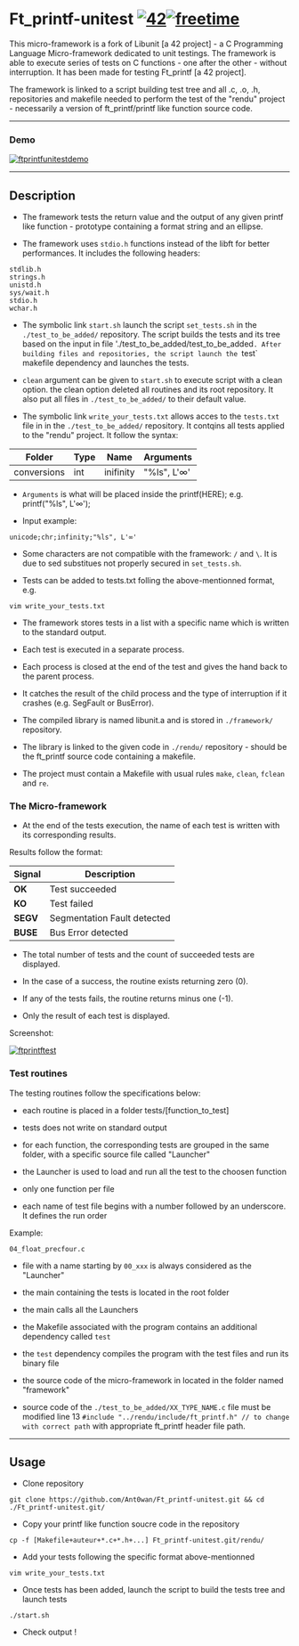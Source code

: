 # Ft_printf-unitest [![42](https://i.imgur.com/9NXfcit.jpg)](i.imgur.com/9NXfcit.jpg)[![freetime](https://i.imgur.com/8IcDLkc.png)](i.imgur.com/8IcDLkc.png)

This micro-framework is a fork of Libunit [a 42 project] - a C Programming Language Micro-framework dedicated to unit testings. The framework is able to execute series of tests on C functions - one after the other - without interruption. It has been made for testing Ft_printf [a 42 project].

The framework is linked to a script building test tree and all .c, .o, .h, repositories and makefile needed to perform the test of the "rendu" project - necessarily a version of ft_printf/printf like function source code.

---

### Demo

[![ftprintfunitestdemo](https://i.imgur.com/)](i.imgur.com)

---

## Description

- The framework tests the return value and the output of any given printf like function - prototype containing a format string and an ellipse.

- The framework uses `stdio.h` functions instead of the libft for better performances. It includes the following headers:

```shell=
stdlib.h
strings.h
unistd.h
sys/wait.h
stdio.h
wchar.h
```

- The symbolic link `start.sh` launch the script `set_tests.sh` in the `./test_to_be_added/` repository. The script builds the tests and its tree based on the input in file './test_to_be_added/test_to_be_added`. After building files and repositories, the script launch the `test` makefile dependency and launches the tests.

- `clean` argument can be given to `start.sh` to execute script with a clean option. the clean option deleted all routines and its root repository. It also put all files in `./test_to_be_added/` to their default value.

- The symbolic link `write_your_tests.txt` allows acces to the `tests.txt` file in in the `./test_to_be_added/` repository. It contqins all tests applied to the "rendu" project. It follow the syntax:

| Folder      | Type  | Name      | Arguments   |
| ----------- | ----- | --------- | ----------- |
| conversions |  int  | inifinity | "%ls", L'∞' |

- `Arguments` is what will be placed inside the printf(HERE); e.g. printf("%ls", L'∞');

- Input example:

```shell=
unicode;chr;infinity;"%ls", L'∞'
```

- Some characters are not compatible with the framework: `/` and `\`. It is due to sed substitues not properly secured in `set_tests.sh`.

- Tests can be added to tests.txt folling the above-mentionned format, e.g.

```shell=
vim write_your_tests.txt
```

- The framework stores tests in a list with a specific name which is written to the standard output.

- Each test is executed in a separate process.

- Each process is closed at the end of the test and gives the hand back to the parent process.

- It catches the result of the child process and the type of interruption if it crashes (e.g. SegFault or BusError).

- The compiled library is named libunit.a and is stored in `./framework/` repository.

- The library is linked to the given code in `./rendu/` repository - should be the ft_printf source code containing a makefile.

- The project must contain a Makefile with usual rules `make`, `clean`, `fclean` and `re`.

### The Micro-framework

- At the end of the tests execution, the name of each test is written with its corresponding results.

Results follow the format:

| Signal | Description |
| --- | --- |
| **OK** | Test succeeded |
| **KO** | Test failed |
| **SEGV** | Segmentation Fault detected |
| **BUSE** | Bus Error detected |

- The total number of tests and the count of succeeded tests are displayed.

- In the case of a success, the routine exists returning zero (0).

- If any of the tests fails, the routine returns minus one (-1).

- Only the result of each test is displayed.

Screenshot:

[![ftprintftest](https://i.imgur.com/)](i.imgur.com/)

### Test routines

The testing routines follow the specifications below:

- each routine is placed in a folder tests/[function_to_test]

- tests does not write on standard output

- for each function, the corresponding tests are grouped in the same folder, with a specific source file called "Launcher"

- the Launcher is used to load and run all the test to the choosen function

- only one function per file

- each name of test file begins with a number followed by an underscore. It defines the run order

Example:
```shell=
04_float_precfour.c
```

- file with a name starting by ```00_xxx``` is always considered as the "Launcher"

- the main containing the tests is located in the root folder

- the main calls all the Launchers

- the Makefile associated with the program contains an additional dependency called ```test```

- the ```test``` dependency compiles the program with the test files and run its binary file

- the source code of the micro-framework in located in the folder named "framework"

- source code of the `./test_to_be_added/XX_TYPE_NAME.c` file must be modified line 13 `#include "../rendu/include/ft_printf.h" // to change with correct path` with appropriate ft_printf header file path.

---

## Usage

- Clone repository

```shell=
git clone https://github.com/Ant0wan/Ft_printf-unitest.git && cd ./Ft_printf-unitest.git/
```

- Copy your printf like function soucre code in the repository

```shell=
cp -f [Makefile+auteur+*.c+*.h+...] Ft_printf-unitest.git/rendu/
```

- Add your tests following the specific format above-mentionned

```shell=
vim write_your_tests.txt
```

- Once tests has been added, launch the script to build the tests tree and launch tests

```shell=
./start.sh
```

- Check output !
